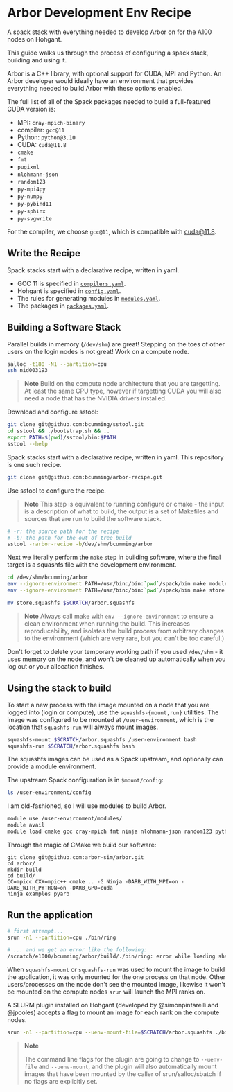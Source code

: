 # Arbor Development Env Recipe

A spack stack with everything needed to develop Arbor on for the A100 nodes on Hohgant.

This guide walks us through the process of configuring a spack stack, building and using it.

Arbor is a C++ library, with optional support for CUDA, MPI and Python. An Arbor developer would ideally have an environment that provides everything needed to build Arbor with these options enabled.

The full list of all of the Spack packages needed to build a full-featured CUDA version is:
- MPI: `cray-mpich-binary`
- compiler: `gcc@11`
- Python: `python@3.10`
- CUDA: `cuda@11.8`
- `cmake`
- `fmt`
- `pugixml`
- `nlohmann-json`
- `random123`
- `py-mpi4py`
- `py-numpy`
- `py-pybind11`
- `py-sphinx`
- `py-svgwrite`

For the compiler, we choose `gcc@11`, which is compatible with cuda@11.8.

## Write the Recipe

Spack stacks start with a declarative recipe, written in yaml.

- GCC 11 is specified in [`compilers.yaml`](compilers.yaml).
- Hohgant is specified in [`config.yaml`](config.yaml).
- The rules for generating modules in [`modules.yaml`](modules.yaml).
- The packages in [`packages.yaml`](packages.yaml).

## Building a Software Stack

Parallel builds in memory (`/dev/shm`)  are great!
Stepping on the toes of other users on the login nodes is not great!
Work on a compute node.

```bash
salloc -t180 -N1 --partition=cpu
ssh nid003193
```

> **Note**
> Build on the compute node architecture that you are targetting.
> At least the same CPU type, however if targetting CUDA you will also need a
> node that has the NVIDIA drivers installed.

Download and configure sstool:

```bash
git clone git@github.com:bcumming/sstool.git
cd sstool && ./bootstrap.sh && ..
export PATH=$(pwd)/sstool/bin:$PATH
sstool --help
```

Spack stacks start with a declarative recipe, written in yaml.
This repository is one such recipe.

```bash
git clone git@github.com:bcumming/arbor-recipe.git
```

Use sstool to configure the recipe.

> **Note**
> This step is equivalent to running configure or cmake - the input is a
> description of what to build, the output is a set of Makefiles and sources
> that are run to build the software stack.

```bash
# -r: the source path for the recipe
# -b: the path for the out of tree build
sstool -rarbor-recipe -b/dev/shm/bcumming/arbor
```

Next we literally perform the `make` step in building software, where the final target is a squashfs file with the development environment.

```bash
cd /dev/shm/bcumming/arbor
env --ignore-environment PATH=/usr/bin:/bin:`pwd`/spack/bin make modules -j64
env --ignore-environment PATH=/usr/bin:/bin:`pwd`/spack/bin make store.squashfs

mv store.squashfs $SCRATCH/arbor.squashfs
```

> **Note**
> Always call make with `env --ignore-environment` to ensure a clean environment
> when running the build. This increases reproducability, and isolates the build process
> from arbitrary changes to the environment (which are very rare, but you can't
> be too careful.)

Don't forget to delete your temporary working path if you used `/dev/shm` - it uses memory on the node, and won't be cleaned up automatically when you log out or your allocation finishes.

## Using the stack to build

To start a new process with the image mounted on a node that you are logged into (login or compute), use the `squashfs-{mount,run}` utilities.
The image was configured to be mounted at `/user-environment`, which is the location that `squashfs-run` will always mount images.

```bash
squashfs-mount $SCRATCH/arbor.squashfs /user-environment bash
squashfs-run $SCRATCH/arbor.squashfs bash
```

The squashfs images can be used as a Spack upstream, and optionally can provide a module environment.

The upstream Spack configuration is in `$mount/config`:

```bash
ls /user-environment/config
```

I am old-fashioned, so I will use modules to build Arbor.

```bash
module use /user-environment/modules/
module avail
module load cmake gcc cray-mpich fmt ninja nlohmann-json random123 python cuda pugixml py-pybind11
```

Through the magic of CMake we build our software:

```
git clone git@github.com:arbor-sim/arbor.git
cd arbor/
mkdir build
cd build/
CC=mpicc CXX=mpic++ cmake .. -G Ninja -DARB_WITH_MPI=on -DARB_WITH_PYTHON=on -DARB_GPU=cuda
ninja examples pyarb
```

## Run the application

```bash
# first attempt...
srun -n1 --partition=cpu ./bin/ring

# ... and we get an error like the following:
/scratch/e1000/bcumming/arbor/build/./bin/ring: error while loading shared libraries: libpugixml.so.1: cannot open shared object file: No such file or directory
```

When `squashfs-mount` or `squashfs-run` was used to mount the image to build the application, it was only mounted for the one process on that node. Other users/processes on the node don't see the mounted image, likewise it won't be mounted on the compute nodes `srun` will launch the MPI ranks on.

A SLURM plugin installed on Hohgant (developed by @simonpintarelli and @jpcoles) accepts a flag to mount an image for each rank on the compute nodes.

```bash
srun -n1 --partition=cpu --uenv-mount-file=$SCRATCH/arbor.squashfs ./bin/ring
```

> **Note**
>
> The command line flags for the plugin are going to change to `--uenv-file` and `--uenv-mount`,
> and the plugin will also automatically mount images that have been mounted by the caller of
> srun/salloc/sbatch if no flags are explicitly set.

